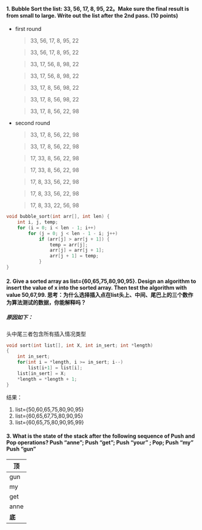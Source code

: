 #### 1. Bubble Sort the list: 33, 56, 17, 8, 95, 22。Make sure the final result is from small to large. Write out the list after the 2nd pass. (10 points)

- first round

  > 33, 56, 17, 8, 95, 22 
  
  > 33, 56, 17, 8, 95, 22
  
  > 33, 17, 56, 8, 98, 22
  
  > 33, 17, 56, 8, 98, 22
  
  > 33, 17, 8, 56, 98, 22
  
  > 33, 17, 8, 56, 98, 22
  
  > 33, 17, 8, 56, 22, 98			

- second round

  > 33, 17, 8, 56, 22, 98
  
  > 33, 17, 8, 56, 22, 98
  
  > 17, 33, 8, 56, 22, 98
  
  > 17, 33, 8, 56, 22, 98
  
  > 17, 8, 33, 56, 22, 98
  
  > 17, 8, 33, 56, 22, 98
  
  > 17, 8, 33, 22, 56, 98

```cpp
void bubble_sort(int arr[], int len) {
	int i, j, temp;
	for (i = 0; i < len - 1; i++)
		for (j = 0; j < len - 1 - i; j++)
			if (arr[j] > arr[j + 1]) {
				temp = arr[j];
				arr[j] = arr[j + 1];
				arr[j + 1] = temp;
			}
}
```

#### 2. Give a sorted array as list={60,65,75,80,90,95}. Design an algorithm to insert the value of x into the sorted array. Then test the algorithm with value 50,67,99. 思考：为什么选择插入点在list头上、中间、尾巴上的三个数作为算法测试的数据，你能解释吗？

##### 原因如下：
头中尾三者包含所有插入情况类型

```cpp
void sort(int list[], int X, int in_sert; int *length)
{
	int in_sert;
	for(int i = *length, i >= in_sert; i--)
		list[i+1] = list[i];
	list[in_sert] = X;
	*length = *length + 1;
}
```

结果：
1. list={50,60,65,75,80,90,95}
2. list={60,65,67,75,80,90,95}
3. list={60,65,75,80,90,95,99}

#### 3. What is the state of the stack after the following sequence of Push and Pop operations? Push “anne”; Push “get”; Push “your” ; Pop; Push “my” Push “gun”

|顶|
|---|
|gun|
|my|
|get|
|anne|
|**底**|
